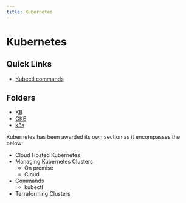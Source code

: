 ```yaml
---
title: Kubernetes
---
```


# Kubernetes

## Quick Links

* [Kubectl commands](kb/kubectl-commands.md)

## Folders

* [KB](kb)
* [GKE](gke)
* [k3s](k3s)



Kubernetes has been awarded its own section as it encompasses the below:

* Cloud Hosted Kubernetes
* Managing Kubernetes Clusters
    * On premise
    * Cloud
* Commands
    * kubectl
* Terraforming Clusters
